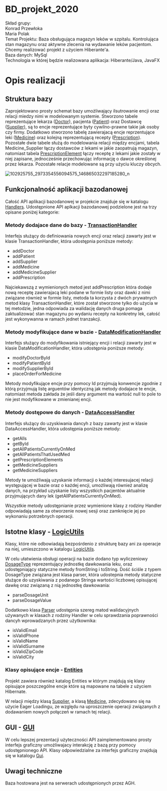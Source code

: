 # BD_projekt_2020

Skład grupy:  
Konrad Przewłoka  
Maria Polak  
Temat Projektu: Baza obsługująca magazyn leków w szpitalu. Kontrolująca stan magazynu oraz aktywne zlecenia na wydawanie leków pacjentom. Chcemy realizować projekt z użyciem Hiberante'a.  
Baza danych: MySql  
Technologia w której będzie realizowana aplikacja: Hiberante/Java, JavaFX

# Opis realizacji

## Struktura bazy 
Zaprojektowano prosty schemat bazy umożliwający ilsutrowanie encji oraz relacji miedzy nimi w modelowanym systemie. Stworzono tabele reprezentujące lekarza ([Doctor](https://github.com/KonradPR/BD_projekt_2020/tree/master/Projekt%20Szpital/src/Entities/Doctor.java)), pacjenta ([Patient](https://github.com/KonradPR/BD_projekt_2020/tree/master/Projekt%20Szpital/src/Entities/Patient.java)) oraz Dostawcę ([Supplier](https://github.com/KonradPR/BD_projekt_2020/tree/master/Projekt%20Szpital/src/Entities/Supplier.java)), są to encje reprezentujące byty cywilno-prawne takie jak osoby czy firmy. Dodatkowo stworzono tabelę zawierajacą encje reprzentujące leki ([Medicine](https://github.com/KonradPR/BD_projekt_2020/tree/master/Projekt%20Szpital/src/Entities/Medicine.java)) oraz kolejną reprezentującą recepty ([Prescription](https://github.com/KonradPR/BD_projekt_2020/tree/master/Projekt%20Szpital/src/Entities/Prescription.java)). Pozostałe dwie tabele służą do  modelowania relacji między encjami, tabela Medicine_Supplier łączy dostawców z lekami w jakie zaopatrują magazyn, natomiast tabela [PrescriptionElement](https://github.com/KonradPR/BD_projekt_2020/tree/master/Projekt%20Szpital/src/Entities/PrescriptionElement.java) łączy receptę z lekami jakie zostały w niej zapisane, jednocześnie przechowując informację o dawce określonej przez lekarza. Pozostałe relacje modelowane są przy użyciu kluczy obcych. 

![102925755_2973354556094575_146865032297185280_n](https://user-images.githubusercontent.com/32310362/83689088-be327a00-a5ee-11ea-86b2-f8f6c22dcc15.png)

## Funkcjonalność aplikacji bazodanowej
Całość API aplikacji bazodanowej w projekcie znajduje się w katalogu [Handlers](https://github.com/KonradPR/BD_projekt_2020/tree/master/Projekt%20Szpital/src/Handlers).
Udostępnione API aplkacji bazodanowej podzielone jest na trzy opisane poniżej kategorie:

### Metody dodajace dane do bazy - [TransactionHandler](https://github.com/KonradPR/BD_projekt_2020/tree/master/Projekt%20Szpital/src/Handlers/TransactionHandler.java)
Interfejs służący do definiowania nowych encji oraz relacji zawarty jest w klasie TransactionHandler, która udostępnia poniższe metody:
- addDoctor
- addPatient
- addSupplier
- addMedicine
- addMedicineSupplier
- addPrescription

Najciekawszą z wymienionych metod jest addPrescription która dodaje nową receptę zawierajacą leki podane w formie listy oraz dawki z nimi związane również w formie listy, metoda ta korzysta z dwóch prywatnych metod klasy TransactionHandler, które został stworzone tylko do użycia w tej metodzie, jedna odpowiada za walidację danych druga pomaga zaktualizować stan magazynu po wydaniu recepty na konkretny lek, całość jest wykonywanna w ramach jednet tranzakcji.

### Metody modyfikujące dane w bazie - [DataModificationHandler](https://github.com/KonradPR/BD_projekt_2020/tree/master/Projekt%20Szpital/src/Handlers/DataModificationHandler.java)
Interfejs służący do modyfikowania istniejący encji i relacji zawarty jest w klasie DataModificationHandler, która udostępnia poniższe metody:
- modifyDoctorById
- modifyPatientById
- modifySupplierById
- placeOrderForMedicine

Metody modyfikujące encje przy pomocy Id przyjmują konwencje zgodnie z którą przyjmują listę arguentów identyczną jak metody dodajace te encje, natomiast metoda zakłada że jeśli dany argument ma wartość null to pole to nie jest modyfikowane w zmienianej encji.

### Metody dostępowe do danych - [DataAccessHandler](https://github.com/KonradPR/BD_projekt_2020/tree/master/Projekt%20Szpital/src/Handlers/DataAccessHandler.java)
Interfejs służący do uzyskiwania dancyh z bazy zawarty jest w klasie DataAccessHandler, która udostępnia poniższe metody:
- getAll<EntitityClass>s
- get<EntityClass>ById
- getAllPatientsCurrentlyOnMed
- getAllPatientsThatUsedMed
- getPrescriptionElements
- getMedicineSuppliers
- getMedicineSuppliers
  
Metody te umożliwają uzyskanie informacji o każdej interesujacej relacji występującej w bazie oraz o każdej encji, umożliwają również  analizę danych, na przykład uzyskanie listy wszystkich pacjentów aktualnie przyjmujących dany lek (getAllPatientsCurrentlyOnMed).
  
Wszystkie metody udostępnianie przez wymienione klasy z rodziny Handler odpowiadają same za otworzenie nowej sesji oraz zamknięcie jej po wykonaniu potrzebnych operacji.

## Istotne klasy - [LogicUtils](https://github.com/KonradPR/BD_projekt_2020/tree/master/Projekt%20Szpital/src/LogicUtils)
Klasy, które nie odbowiadają bezpośrdenio z strukturę bazy ani za operacje na niej, umieszczono w katalogu [LogicUtils](https://github.com/KonradPR/BD_projekt_2020/tree/master/Projekt%20Szpital/src/LogicUtils).

W celu ułatwienia obsługi operacji na bazie dodano typ wyliczeniowy [DosageType](https://github.com/KonradPR/BD_projekt_2020/tree/master/Projekt%20Szpital/src/LogicUtils/DosageType.java) reprezentujący jednostkę dawkowania leku, oraz udostępniający statyczne metody fromString i toString. Dość ściśle z typem DosageType związana jest klasa parser, która udostepnia metody statyczne służące do uzyskiwania z podanego Stringa wartości liczbowej opisującej dawkę oraz związaną z nią jednostkę dawkowania:
- parseDosageUnit
- parseDosageValue  
  
Dodatkowo klasa [Parser](https://github.com/KonradPR/BD_projekt_2020/tree/master/Projekt%20Szpital/src/LogicUtils/Parser.java) udostępnia szereg matod walidacyjnych używanych w klasach z rodziny Handler w celu sprawdzania poprawności dancyh wprowadzanych przez użytkownika:  

- isValidEmail
- isValidPhone
- isValidName
- isValidSurname
- isValidZipCode
- isValidCity

### Klasy opisujące encje - [Entities](https://https://github.com/KonradPR/BD_projekt_2020/tree/master/Projekt%20Szpital/src/Entities)
Projekt zawiera również katalog Entities w którym znajdują się klasy opisujące poszczególne encje które są mapowane na tabele z użyciem Hibernate.

W relacji między klasą [Supplier](https://github.com/KonradPR/BD_projekt_2020/tree/master/Projekt%20Szpital/src/Entities/Supplier.java), a klasą [Medicine](https://github.com/KonradPR/BD_projekt_2020/tree/master/Projekt%20Szpital/src/Entities/Medicine.java), zdecydowano się na użycie Eager Loadingu, ze względu na uproszczenie operacji związanych z dodawaniem nowych połączeń w ramach tej relacji.


## GUI - [GUI](https://github.com/KonradPR/BD_projekt_2020/tree/master/Projekt%20Szpital/src/Gui)
W celu lepszej prezentacji użyteczności API zaimplementowano prosty interfejs graficzny umożliwajacy interakcję z bazą przy pomocy udostępnionego API.
Klasy odpowiedzialne za interfejs graficzny znajdują się w katalogu [Gui]((https://github.com/KonradPR/BD_projekt_2020/tree/master/Projekt%20Szpital/src/Gui)).


## Uwagi techniczne
Baza hostowana jest na serwerach udostępnionych przez AGH.








